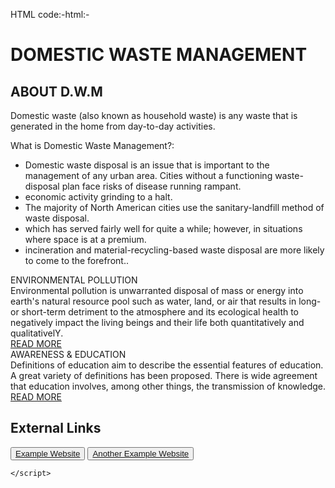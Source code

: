 HTML code:-html:-<!DOCTYPE html>
<html lang="en">
<head>
    <meta charset="UTF-8">
    <meta name="viewport" content="width=device-width, initial-scale=1.0">
    <title>Community Waste Management</title>
    <link rel="stylesheet" href="">
</head>
<body>
    <div class="header">
        <h1>DOMESTIC WASTE MANAGEMENT</h1>
    </div>
    <div class="section">
        <h2>ABOUT D.W.M</h2>
        <p>Domestic waste (also known as household waste) is any waste that is generated in the home from day-to-day activities.</p>
        <p>What is Domestic Waste Management?:</p>
        <ul>
            <li>Domestic waste disposal is an issue that is important to the management of any urban area. Cities without a functioning waste-disposal plan face risks of disease running rampant.</li>
            <li>economic activity grinding to a halt.</li>
            <li>The majority of North American cities use the sanitary-landfill method of waste disposal.</li>
            <li> which has served fairly well for quite a while; however, in situations where space is at a premium.</li>
            <li>incineration and material-recycling-based waste disposal are more likely to come to the forefront..</li>
        </ul>
    </div>
        <div class="event">
            <div class="event-title">ENVIRONMENTAL POLLUTION</div>
            <div class="event-description">Environmental pollution is unwarranted disposal of mass or energy into earth's natural resource pool such as water, land, or air that results in long- or short-term detriment to the atmosphere and its ecological health to negatively impact the living beings and their life both quantitatively and qualitativelY.</div>
            <div class="event-link"><a href="READMORE.HTML">READ MORE</a></div>
        </div>
        <div class="event">
            <div class="event-title">AWARENESS & EDUCATION</div>
            <div class="event-description">Definitions of education aim to describe the essential features of education. A great variety of definitions has been proposed. There is wide agreement that education involves, among other things, the transmission of knowledge.</div>
            <div class="event-link"><a href="READMORE2.HTML">READ MORE</a></div>
        </div>
    </div>
    <section id="">
        <h2>External Links</h2>
        <button><a href="" target="_blank">Example Website</a></button>
        <button><a href="" target="_blank">Another Example Website</a></button>
    </section>
   
    </script>
</body>
</html>
